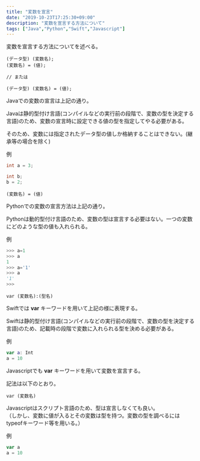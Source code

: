 ```yaml
---
title: "変数を宣言"
date: "2019-10-23T17:25:30+09:00"
description: "変数を宣言する方法について"
tags: ["Java","Python","Swift","Javascript"]
---
```


変数を宣言する方法についてを述べる。

<div class="note_content_by_programming_language" id="note_content_Java">

```
(データ型) (変数名);
(変数名) = (値);

// または

(データ型) (変数名) = (値);
```

Javaでの変数の宣言は上記の通り。

Javaは静的型付け言語(コンパイルなどの実行前の段階で、変数の型を決定する言語)のため、変数の宣言時に設定できる値の型を指定してやる必要がある。

そのため、変数には指定されたデータ型の値しか格納することはできない。(継承等の場合を除く)


例

```java
int a = 3;

int b;
b = 2;
```

</div>
<div class="note_content_by_programming_language" id="note_content_Python">

```
(変数名) = (値)
```

Pythonでの変数の宣言方法は上記の通り。

Pythonは動的型付け言語のため、変数の型は宣言する必要はない。一つの変数にどのような型の値も入れられる。

例

```python
>>> a=1
>>> a
1
>>> a='1'
>>> a
'1'
>>> 
```

</div>
<div class="note_content_by_programming_language" id="note_content_Swift">

```
var (変数名):(型名)
```

Swiftでは **var** キーワードを用いて上記の様に表現する。

Swiftは静的型付け言語(コンパイルなどの実行前の段階で、変数の型を決定する言語)のため、記載時の段階で変数に入れられる型を決める必要がある。

例

```swift
var a: Int
a = 10
```

</div>
<div class="note_content_by_programming_language" id="note_content_Javascript">

Javascriptでも **var** キーワードを用いて変数を宣言する。

記法は以下のとおり。

```
var (変数名)
```

Javascriptはスクリプト言語のため、型は宣言しなくても良い。<br>
（しかし、変数に値が入るとその変数は型を持つ。変数の型を調べるにはtypeofキーワード等を用いる。）

例

```Javascript
var a
a = 10
```

</div>
